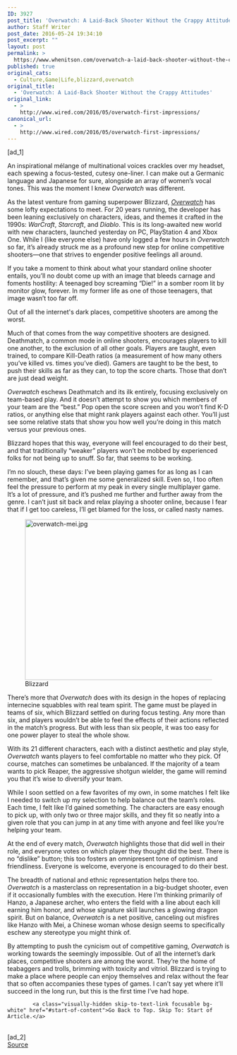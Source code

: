 ```yaml
---
ID: 3927
post_title: 'Overwatch: A Laid-Back Shooter Without the Crappy Attitudes'
author: Staff Writer
post_date: 2016-05-24 19:34:10
post_excerpt: ""
layout: post
permalink: >
  https://www.whenitson.com/overwatch-a-laid-back-shooter-without-the-crappy-attitudes/
published: true
original_cats:
  - Culture,Game|Life,blizzard,overwatch
original_title:
  - 'Overwatch: A Laid-Back Shooter Without the Crappy Attitudes'
original_link:
  - >
    http://www.wired.com/2016/05/overwatch-first-impressions/
canonical_url:
  - >
    http://www.wired.com/2016/05/overwatch-first-impressions/
---
```

 [ad_1]
<br><div id=""><p>An inspirational mélange of multinational voices crackles over my headset, each spewing a focus-tested, cutesy one-liner. I can make out a Germanic language and Japanese for sure, alongside an array of women’s vocal tones. This was the moment I knew <em>Overwatch</em> was different.</p>
<p>As the latest venture from gaming superpower Blizzard, <a href="https://playoverwatch.com/" target="_blank"><em>Overwatch</em></a> has some lofty expectations to meet. For 20 years running, the developer has been leaning exclusively on characters, ideas, and themes it crafted in the 1990s: <em>WarCraft</em>, <em>Starcraft</em>, and <em>Diablo</em>. This is its long-awaited new world with new characters, launched yesterday on PC, PlayStation 4 and Xbox One. While I (like everyone else) have only logged a few hours in <em>Overwatch</em> so far, it’s already struck me as a profound new step for online competitive shooters—one that strives to engender positive feelings all around.</p>
<p>If you take a moment to think about what your standard online shooter entails, you’ll no doubt come up with an image that bleeds carnage and foments hostility: A teenaged boy screaming “Die!” in a somber room lit by monitor glow, forever. In my former life as one of those teenagers, that image wasn’t too far off.</p>
<p data-js="fader" class="pullquote carve fader">
	Out of all the internet's dark places, competitive shooters are among the worst.	<span class="attribution"/>
</p>
Much of that comes from the way competitive shooters are designed. Deathmatch, a common mode in online shooters, encourages players to kill one another, to the exclusion of all other goals. Players are taught, even trained, to compare Kill-Death ratios (a measurement of how many others you’ve killed vs. times you’ve died). Gamers are taught to be the best, to push their skills as far as they can, to top the score charts. Those that don’t are just dead weight.
<p><em>Overwatch</em> eschews Deathmatch and its ilk entirely, focusing exclusively on team-based play. And it doesn’t attempt to show you which members of your team are the “best.” Pop open the score screen and you won’t find K-D ratios, or anything else that might rank players against each other. You’ll just see some relative stats that show you how well you’re doing in this match versus your previous ones.</p>
<p>Blizzard hopes that this way, everyone will feel encouraged to do their best, and that traditionally “weaker” players won’t be mobbed by experienced folks for not being up to snuff. So far, that seems to be working.</p>
<p>I’m no slouch, these days: I’ve been playing games for as long as I can remember, and that’s given me some generalized skill. Even so, I too often feel the pressure to perform at my peak in every single multiplayer game. It’s a lot of pressure, and it’s pushed me further and further away from the genre. I can’t just sit back and relax playing a shooter online, because I fear that if I get too careless, I’ll get blamed for the loss, or called nasty names. </p>
<figure attachment_2024337="" class="wp-caption landscape alignnone  relative" data-js="fader"><img src="http://www.whenitson.com/wp-content/uploads/2016/05/Overwatch-A-Laid-Back-Shooter-Without-the-Crappy-Attitudes.jpg" alt="overwatch-mei.jpg" width="582" height="364" class="size-default-top-art wp-image-2024337"/><figcaption class="wp-caption-text link-underline"><span class="credit link-underline-sm"><span aria-hidden="true" class="ui ui ui-illo inline-block ui-credit relative opacity-6 marg-r-sm marg-l-sm no-caption"/>Blizzard</span></figcaption></figure><p>There’s more that <em>Overwatch</em> does with its design in the hopes of replacing internecine squabbles with real team spirit. The game must be played in teams of six, which Blizzard settled on during focus testing. Any more than six, and players wouldn’t be able to feel the effects of their actions reflected in the match’s progress. But with less than six people, it was too easy for one power player to steal the whole show.</p>
<p>With its 21 different characters, each with a distinct aesthetic and play style, <em>Overwatch</em> wants players to feel comfortable no matter who they pick. Of course, matches can sometimes be unbalanced. If the majority of a team wants to pick Reaper, the aggressive shotgun wielder, the game will remind you that it’s wise to diversify your team.</p>
<p>While I soon settled on a few favorites of my own, in some matches I felt like I needed to switch up my selection to help balance out the team’s roles. Each time, I felt like I’d gained something. The characters are easy enough to pick up, with only two or three major skills, and they fit so neatly into a given role that you can jump in at any time with anyone and feel like you’re helping your team.</p>
<p>At the end of every match, <em>Overwatch</em> highlights those that did well in their role, and everyone votes on which player they thought did the best. There is no “dislike” button; this too fosters an omnipresent tone of optimism and friendliness. Everyone is welcome, everyone is encouraged to do their best.</p>
<p>The breadth of national and ethnic representation helps there too. <em>Overwatch</em> is a masterclass on representation in a big-budget shooter, even if it occasionally fumbles with the execution. Here I’m thinking primarily of Hanzo, a Japanese archer, who enters the field with a line about each kill earning him honor, and whose signature skill launches a glowing dragon spirit. But on balance, <em>Overwatch</em> is a net positive, canceling out misfires like Hanzo with Mei, a Chinese woman whose design seems to specifically eschew any stereotype you might think of.</p>
<p>By attempting to push the cynicism out of competitive gaming, <em>Overwatch</em> is working towards the seemingly impossible. Out of all the internet’s dark places, competitive shooters are among the worst. They’re the home of teabaggers and trolls, brimming with toxicity and vitriol. Blizzard is trying to make a place where people can enjoy themselves and relax without the fear that so often accompanies these types of games. I can’t say yet where it’ll succeed in the long run, but this is the first time I’ve had hope.</p>

			<a class="visually-hidden skip-to-text-link focusable bg-white" href="#start-of-content">Go Back to Top. Skip To: Start of Article.</a>

			
</div>
<br>[ad_2]
<br><a href="http://www.wired.com/2016/05/overwatch-first-impressions/">Source </a>